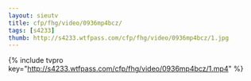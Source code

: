 ```yaml
--- 
layout: sieutv
title: cfp/fhg/video/0936mp4bcz/
tags: [s4233]
thumb: http://s4233.wtfpass.com/cfp/fhg/video/0936mp4bcz/1.jpg
---
```

{% include tvpro key="http://s4233.wtfpass.com/cfp/fhg/video/0936mp4bcz/1.mp4" %} 
